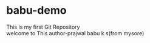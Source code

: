 # babu-demo
This is my first Git Repository
<br>
welcome to This
author-prajwal babu k s(from mysore)

